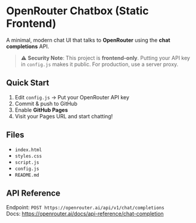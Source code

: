 # OpenRouter Chatbox (Static Frontend)

A minimal, modern chat UI that talks to **OpenRouter** using the **chat completions** API.

> ⚠️ **Security Note**: This project is **frontend-only**. Putting your API key in `config.js` makes it public. For production, use a server proxy.

## Quick Start

1. Edit `config.js` → Put your OpenRouter API key
2. Commit & push to GitHub
3. Enable **GitHub Pages**
4. Visit your Pages URL and start chatting!

## Files
- `index.html`
- `styles.css`
- `script.js`
- `config.js`
- `README.md`

## API Reference
Endpoint: `POST https://openrouter.ai/api/v1/chat/completions`  
Docs: https://openrouter.ai/docs/api-reference/chat-completion
